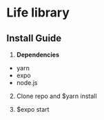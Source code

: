 # Life library

## Install Guide

1. **Dependencies**
  - yarn
  - expo
  - node.js

2. Clone repo and $yarn install

3. $expo start 
